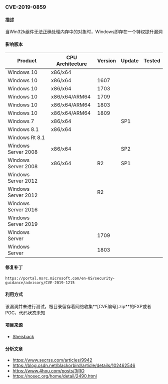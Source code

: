 ### CVE-2019-0859

#### 描述

当Win32k组件无法正确处理内存中的对象时，Windows即存在一个特权提升漏洞

#### 影响版本

| Product             | CPU Architecture | Version | Update | Tested |
| ------------------- | ---------------- | ------- | ------ | ------ |
| Windows 10          | x86/x64          |         |        |        |
| Windows 10          | x86/x64          | 1607    |        |        |
| Windows 10          | x86/x64          | 1703    |        |        |
| Windows 10          | x86/x64/ARM64    | 1709    |        |        |
| Windows 10          | x86/x64/ARM64    | 1803    |        |        |
| Windows 10          | x86/x64/ARM64    | 1809    |        |        |
| Windows 7           | x86/x64          |         | SP1    |        |
| Windows 8.1         | x86/x64          |         |        |        |
| Windows Rt 8.1      |                  |         |        |        |
| Windows Server 2008 | x86/x64          |         | SP2    |        |
| Windows Server 2008 | x86/x64          | R2      | SP1    |        |
| Windows Server 2012 |                  |         |        |        |
| Windows Server 2012 |                  | R2      |        |        |
| Windows Server 2016 |                  |         |        |        |
| Windows Server 2019 |                  |         |        |        |
| Windows Server      |                  | 1709    |        |        |
| Windows Server      |                  | 1803    |        |        |

#### 修复补丁

```
https://portal.msrc.microsoft.com/en-US/security-guidance/advisory/CVE-2019-1215
```

#### 利用方式

该漏洞并未进行测试，根目录留存着网络收集**[CVE编号].zip**的EXP或者POC，代码状态未知

#### 项目来源

- [Sheisback](https://github.com/Sheisback/CVE-2019-0859-1day-Exploit)

#### 分析文章
- https://www.secrss.com/articles/9942
- https://blog.csdn.net/blackorbird/article/details/102462546
- https://www.4hou.com/posts/3jRO
- https://nosec.org/home/detail/2490.html
